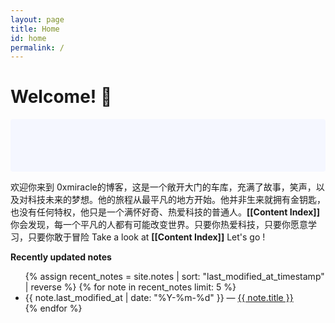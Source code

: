```yaml
---
layout: page
title: Home
id: home
permalink: /
---
```


# Welcome! 🌱

<p style="padding: 3em 1em; background: #f5f7ff; border-radius: 4px;">


  欢迎你来到 0xmiracle的博客，这是一个敞开大门的车库，充满了故事，笑声，以及对科技未来的梦想。他的旅程从最平凡的地方开始。他并非生来就拥有金钥匙，也没有任何特权，他只是一个满怀好奇、热爱科技的普通人。<span style="font-weight: bold">[[Content Index]]</span> 你会发现，每一个平凡的人都有可能改变世界。只要你热爱科技，只要你愿意学习，只要你敢于冒险
  Take a look at <span style="font-weight: bold">[[Content Index]]</span> Let's go !

  
</p>



<strong>Recently updated notes</strong>

<ul>
  {% assign recent_notes = site.notes | sort: "last_modified_at_timestamp" | reverse %}
  {% for note in recent_notes limit: 5 %}
    <li>
      {{ note.last_modified_at | date: "%Y-%m-%d" }} — <a class="internal-link" href="{{ note.url }}">{{ note.title }}</a>
    </li>
  {% endfor %}
</ul>

<style>
  .wrapper {
    max-width: 46em;
  }
</style>
